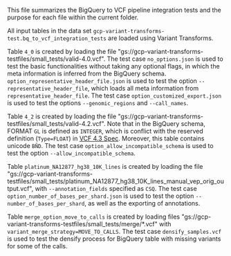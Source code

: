 This file summarizes the BigQuery to VCF pipeline integration tests and the
purpose for each file within the current folder.

All input tables in the data set
`gcp-variant-transforms-test.bq_to_vcf_integration_tests` are loaded using
Variant Transforms.

Table `4_0` is created by loading the file
"gs://gcp-variant-transforms-testfiles/small_tests/valid-4.0.vcf". The test case
`no_options.json` is used to test the basic functionalities without taking any
optional flags, in which the meta information is inferred from the BigQuery
schema.
`option_representative_header_file.json` is used to test the option
`--representative_header_file`, which loads all meta information from
`representative_header_file`. The test case `option_customized_export.json`
is used to test the options `--genomic_regions` and `--call_names`.

Table `4_2` is created by loading the file
"gs://gcp-variant-transforms-testfiles/small_tests/valid-4.2.vcf". Note that in
the BigQuery schema, FORMAT `GL` is defined as `INTEGER`, which is conflict with
the reserved definition (`Type=FLOAT`) in [VCF 4.3 Spec](
http://samtools.github.io/hts-specs/VCFv4.3.pdf). Moreover, this table
contains unicode `BÑD`. The test case `option_allow_incompatible_schema` is
used to test the option `--allow_incompatible_schema`.

Table `platinum_NA12877_hg38_10K_lines` is created by loading the file
"gs://gcp-variant-transforms-testfiles/small_tests/platinum_NA12877_hg38_10K_lines_manual_vep_orig_output.vcf",
with `--annotation_fields` specified as `CSQ`. The test case
`option_number_of_bases_per_shard.json` is used to test the option
`--number_of_bases_per_shard`, as well as the exporting of annotations.

Table `merge_option_move_to_calls` is created by loading files
"gs://gcp-variant-transforms-testfiles/small_tests/merge/*.vcf" with
`variant_merge_strategy=MOVE_TO_CALLS`. The test case
`densify_samples.vcf` is used to test the densify process for BigQuery table
with missing variants for some of the calls.
